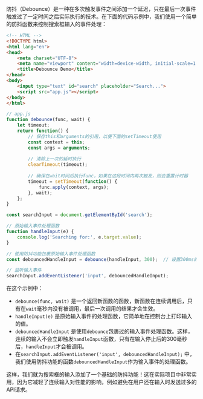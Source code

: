 防抖（Debounce）是一种在多次触发事件之间添加一个延迟，只在最后一次事件触发过了一定时间之后实际执行的技术。在下面的代码示例中，我们使用一个简单的防抖函数来控制搜索框输入的事件处理：

```html
<!-- HTML -->
<!DOCTYPE html>
<html lang="en">
<head>
    <meta charset="UTF-8">
    <meta name="viewport" content="width=device-width, initial-scale=1.0">
    <title>Debounce Demo</title>
</head>
<body>
    <input type="text" id="search" placeholder="Search...">
    <script src="app.js"></script>
</body>
</html>
```

```javascript
// app.js
function debounce(func, wait) {
    let timeout;
    return function() {
        // 保存this和arguments的引用，以便下面的setTimeout使用
        const context = this;
        const args = arguments;
        
        // 清除上一次的延时执行
        clearTimeout(timeout);
        
        // 确保在wait时间后执行func，如果在这段时间内再次触发，则会重置计时器
        timeout = setTimeout(function() {
            func.apply(context, args);
        }, wait);
    };
}

const searchInput = document.getElementById('search');

// 原始输入事件处理函数
function handleInput(e) {
    console.log('Searching for:', e.target.value);
}

// 使用防抖功能包裹原始输入事件处理函数
const debouncedHandleInput = debounce(handleInput, 300);  // 设置300ms的延迟

// 监听输入事件
searchInput.addEventListener('input', debouncedHandleInput);
```

在这个示例中：
- `debounce(func, wait)` 是一个返回新函数的函数，新函数在连续调用后，只有在`wait`毫秒内没有被调用，最后一次调用的结果才会生效。
- `handleInput(e)` 是原始输入事件的处理函数，它简单地在控制台上打印输入的值。
- `debouncedHandleInput` 是使用`debounce`包裹过的输入事件处理函数。这样，连续的输入不会立即触发`handleInput`函数，只有在输入停止后的300毫秒后，`handleInput`才会被调用。
- 在`searchInput.addEventListener('input', debouncedHandleInput);` 中，我们使用防抖功能的函数`debouncedHandleInput`作为输入事件的处理函数。

这样，我们就为搜索框的输入添加了一个基础的防抖功能！这在实际项目中非常实用，因为它减轻了连续输入对性能的影响，例如避免在用户还在输入时发送过多的API请求。